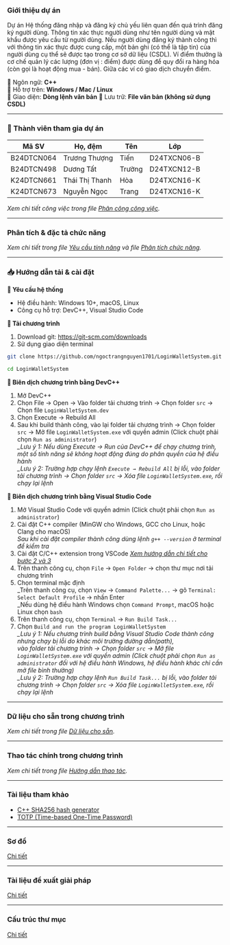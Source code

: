 ### Giới thiệu dự án
Dự án Hệ thống đăng nhập và đăng ký chủ yếu liên quan đến quá trình đăng ký người dùng. Thông tin xác thực người dùng như tên người dùng và mật khẩu được yêu cầu từ người dùng. Nếu người dùng đăng ký thành công thì với thông tin xác thực được cung cấp, một bản ghi (có thể là tập tin) của người dùng cụ thể sẽ được tạo trong cơ sở dữ liệu (CSDL).
Ví điểm thưởng là cơ chế quản lý các lượng (đơn vị : điểm) được dùng để quy đổi ra hàng hóa (còn gọi là hoạt động mua - bán). Giữa các ví có giao dịch chuyển điểm.


🔹 Ngôn ngữ: **C++**  
🔹 Hỗ trợ trên: **Windows / Mac / Linux**  
🔹 Giao diện: **Dòng lệnh văn bản**
🔹 Lưu trữ: **File văn bản (không sử dụng CSDL)**


---

### 👥 Thành viên tham gia dự án
| Mã SV       | Họ, đệm              | Tên     | Lớp            |
|------------|------------------|--------|--------------|
| B24DTCN064 | Trương Thượng    | Tiến   | D24TXCN06-B  |
| B24DTCN498 | Dương Tất        | Trường | D24TXCN12-B  |
| K24DTCN661 | Thái Thị Thanh   | Hòa    | D24TXCN16-K  |
| K24DTCN673 | Nguyễn Ngọc      | Trang  | D24TXCN16-K  |

*Xem chi tiết công việc trong file [Phân công công việc](./docs/Phan_cong_cong_viec.md).*

---

### Phân tích & đặc tả chức năng
*Xem chi tiết trong file [Yêu cầu tính năng](./docs/Yeu_cau_chuc_nang.md) và file [Phân tích chức năng](./docs/Phan_tich_tong_hop_chuc_nang.md).*

---

### 📥 Hướng dẫn tải & cài đặt
**🔹 Yêu cầu hệ thống**
- Hệ điều hành: Windows 10+, macOS, Linux
- Công cụ hỗ trợ: DevC++, Visual Studio Code

**🔹 Tải chương trình**
1. Download git: https://git-scm.com/downloads
2. Sử dụng giao diện terminal
```sh
git clone https://github.com/ngoctrangnguyen1701/LoginWalletSystem.git
```
```sh
cd LoginWalletSystem
```
**🔹 Biên dịch chương trình bằng DevC++**
1. Mở DevC++
2. Chọn File → Open → Vào folder tải chương trình → Chọn folder `src` → Chọn file `LoginWalletSystem.dev`
3. Chọn Execute → Rebuild All
4. Sau khi build thành công, vào lại folder tải chương trình → Chọn folder `src` → Mở file `LoginWalletSystem.exe` với quyền admin (Click chuột phải chọn `Run as administrator`)<br>
*_Lưu ý 1: Nếu dùng Execute → Run của DevC++ để chạy chương trình, một số tính năng sẽ không hoạt động đúng do phân quyền của hệ điều hành*<br>
*_Lưu ý 2: Trường hợp chạy lệnh `Execute → Rebuild All` bị lỗi, vào folder tải chương trình → Chọn folder `src` → Xóa file `LoginWalletSystem.exe`, rồi chạy lại lệnh*

**🔹 Biên dịch chương trình bằng Visual Studio Code**
1. Mở Visual Studio Code với quyền admin (Click chuột phải chọn `Run as administrator`)
2. Cài đặt C++ compiler (MinGW cho Windows, GCC cho Linux, hoặc Clang cho macOS)<br>
*Sau khi cài đặt compiler thành công dùng lệnh `g++ --version` ở terminal để kiểm tra*
3. Cài đặt C/C++ extension trong VSCode
*[Xem hướng dẫn chi tiết cho bước 2 và 3](https://code.visualstudio.com/docs/languages/cpp)*
4. Trên thanh công cụ, chọn `File` -> `Open Folder` -> chọn thư mục nơi tải chương trình
5. Chọn terminal mặc định<br>
_Trên thanh công cụ, chọn `View` -> `Command Palette...` -> gõ `Terminal: Select Default Profile` -> nhấn Enter<br>
_Nếu dùng hệ điều hành Windows chọn `Command Prompt`, macOS hoặc Linux chọn `bash`<br>
6. Trên thanh công cụ, chọn `Terminal` -> `Run Build Task...`
7. Chọn `Build and run the program LoginWalletSystem`<br>
*_Lưu ý 1: Nếu chương trình build bằng Visual Studio Code thành công nhưng chạy bị lỗi do khác môi trường đường dẫn(path),*<br>
*vào folder tải chương trình → Chọn folder `src` → Mở file `LoginWalletSystem.exe` với quyền admin (Click chuột phải chọn `Run as administrator` đối với hệ điều hành Windows, hệ điều hành khác chỉ cần mở file bình thường)*<br>
*_Lưu ý 2: Trường hợp chạy lệnh `Run Build Task...` bị lỗi, vào folder tải chương trình → Chọn folder `src` → Xóa file `LoginWalletSystem.exe`, rồi chạy lại lệnh*
---

### Dữ liệu cho sẵn trong chương trình
*Xem chi tiết trong file [Dữ liệu cho sẵn](./docs/Du_lieu_mau.md).*

---

### Thao tác chính trong chương trình
*Xem chi tiết trong file [Hướng dẫn thao tác](./docs/Huong_dan_thao_tac.md).*

---

### Tài liệu tham khảo
- [C++ SHA256 hash generator](https://github.com/B-Con/crypto-algorithms)
- [TOTP (Time-based One-Time Password)](https://chatgpt.com/share/685046f1-8e78-8001-8c04-f237c59a9347)

---

### Sơ đồ
[Chi tiết](https://docs.google.com/spreadsheets/d/15pDtCsO1byHXWuiSaONQUGUSVJRMGmBcl1brPSEpmDE/edit?gid=1628233281#gid=1628233281)

---

### Tài liệu đề xuất giải pháp
[Chi tiết]([https://docs.google.com/document/d/1xMLW7Kc3PsWiafz0cpkj4xGTv_zypUjc/edit](https://docs.google.com/document/d/1xMLW7Kc3PsWiafz0cpkj4xGTv_zypUjc/edit?usp=sharing&ouid=104113783284477848584&rtpof=true&sd=true))

---

### Cấu trúc thư mục
[Chi tiết](./docs/Cau_truc_thu_muc.md)
